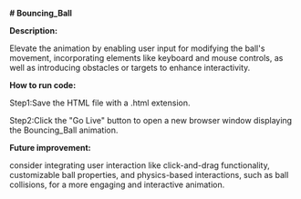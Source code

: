 ****# Bouncing_Ball****

****Description:****

Elevate the animation by enabling user input for modifying the ball's movement, incorporating elements like 
keyboard and mouse controls, as well as introducing obstacles or targets to enhance interactivity.

****How to run code:****

Step1:Save the HTML file with a .html extension.

Step2:Click the "Go Live" button  to open a new browser window displaying the Bouncing_Ball animation.

****Future improvement:****

consider integrating user interaction like click-and-drag functionality, customizable ball properties, and 
physics-based interactions, such as ball collisions, for a more engaging and interactive animation.

    
